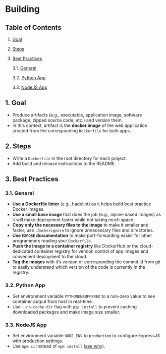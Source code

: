 # Building

## Table of Contents

1. [Goal](#1-Goal)

2. [Steps](#2-Steps)

3. [Best Practices](#3-Best-Practices)

   3.1. [General](#31-General)

   3.2. [Python App](#32-Python-App)

   3.3. [NodeJS App](#33-NodeJS-App)

## 1. Goal

- Produce artifacts (e.g., executable, application image, software package, zipped source code, etc.) and version them.
- In this context, artifact is the **docker image** of the web application created from the corresponding `Dockerfile` for both apps.

## 2. Steps

- Write a `Dockerfile`  in the root directory for each project.
- Add build and release instructions to the README.

## 3. Best Practices

### 3.1. General

- **Use a Dockerfile linter** (e.g., [hadolint](https://github.com/hadolint/hadolint)) as it helps build best practice Docker images.
- **Use a small base image** that does the job (e.g., alpine-based images) as it will make deployment faster while not taking much space.
- **Copy only the necessary files to the image** to make it smaller and faster, use `.dockerignore` to ignore unnecessary files and directories.
- **Use `EXPOSE` documentation** to make port-forwarding easier for other programmers reading your `Dockerfile`.
- **Push the image to a container registry** like DockerHub or the cloud-dedicated container registry for version control of app images and convenient deployment to the cloud.
- **Tag the images** with it’s version or corresponding the commit id from git to easily understand which version of the code is currently in the registry.

### 3.2. Python App

- Set environment variable `PYTHONUNBUFFERED` to a non-zero value to see container output from host in real-time.
- Use `--no-cache-dir` flag with `pip install` to prevent caching downloaded packages and make image size smaller.

### 3.3. NodeJS App

- Set environment variable `NODE_ENV` to `production` to configure ExpressJS with production settings.
- Use `npm ci` instead of `npm install` ([see why](https://docs.npmjs.com/cli/v8/commands/npm-ci)).
